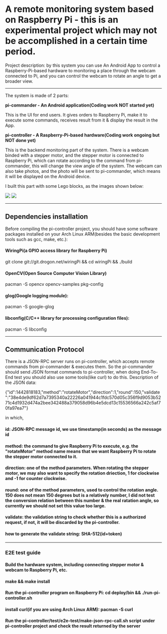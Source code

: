 # A remote monitoring system based on Raspberry Pi - this is an experimental project which may not be accomplished in a certain time period.
Project description: by this system you can use An Android App to control a Raspberry-Pi-based hardware to monitoring a place through the webcam connected to Pi, and you can control the webcam to rotate an angle to get a broader view.

****
The system is made of 2 parts:

**pi-commander - An Android application(Coding work NOT started yet)**

This is the UI for end users. It gives orders to Raspberry Pi, make it to execute some commands, receives result from it & display the result in the App.

**pi-controller - A Raspberry-Pi-based hardware(Coding work ongoing but NOT done yet)**

This is the backend monitoring part of the system. There is a webcam binded with a stepper motor, and the stepper motor is connected to Raspberry Pi, which can rotate according to the command from pi-commander, this will change the view angle of the system. The webcam can also take photos, and the photo will be sent to pi-commander, which means it will be displayed on the Android device.

I built this part with some Lego blocks, as the images shown below:

![](https://raw.githubusercontent.com/codelast/raspberry-pi/master/rpi-remote-monitoring-system/demo/pi-controller_1.png)
![](https://raw.githubusercontent.com/codelast/raspberry-pi/master/rpi-remote-monitoring-system/demo/pi-controller_2.png)

****
## Dependencies installation
Before compiling the pi-controller project, you should have some software packages installed on your Arch Linux ARM(besides the basic development tools such as gcc, make, etc.):
#### WiringPi(a GPIO access library for Raspberry Pi)
git clone git://git.drogon.net/wiringPi && cd wiringPi && ./build

#### OpenCV(Open Source Computer Vision Library)
pacman -S opencv opencv-samples pkg-config

#### glog(Google logging module):
pacman -S google-glog

#### libconfig(C/C++ library for processing configuration files):
pacman -S libconfig

****
## Communication Protocol

There is a JSON-RPC server runs on pi-controller, which accepts remote commands from pi-commander & executes them. So the pi-commander should send JSON format commands to pi-controller, when doing End-To-End test you should also use some tools(like curl) to do this.
Description of the JSON data:

{"id":1442818183,"method":"rotateMotor","direction":1,"round":150,"validate":"38e4de9df62d7a7395340a22226a041944c1fdc570d05c356f9d9053b5271c4d1932d474a2bee342488a379058d96b4e5dcd13c15536566a242c5af70fa97ea7"}

in which,
#### id: JSON-RPC message id, we use timestamp(in seconds) as the message id
#### method: the command to give Raspberry Pi to execute, e.g. the "rotateMotor" method name means that we want Raspberry Pi to rotate the stepper motor connected to it.
#### direction: one of the method parameters. When rotating the stepper motor, we may also want to specify the rotation driection, 1 for clockwise and -1 for counter clockwise.
#### round: one of the method parameters, used to control the rotation angle. 150 does not mean 150 degrees but is a relatively number, I did not test the conversion relation between this number & the real ratation angle, so currently we should not set this value too large.
#### validate: the validation string to check whether this is a authorized request, if not, it will be discarded by the pi-controller.
#### how to generate the validate string: SHA-512(id+token)

****
### E2E test guide

#### Build the hardware system, including connecting stepper motor & webcam to Raspberry Pi, etc.
#### make && make install
#### Run the pi-controller program on Raspberry Pi: cd deploy/bin && ./run-pi-controller.sh
#### install curl(if you are using Arch Linux ARM): pacman -S curl
#### Run the pi-controller/test/e2e-test/make-json-rpc-call.sh script under pi-controller project and check the result returned by the server

